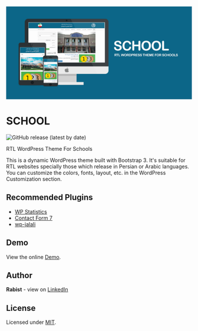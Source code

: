![catalog](docs/catalog.jpg)

# SCHOOL

![GitHub release (latest by date)](https://img.shields.io/github/v/release/geraked/wordpress-theme-school)

RTL WordPress Theme For Schools

This is a dynamic WordPress theme built with Bootstrap 3. It's suitable for RTL websites specially those which release in Persian or Arabic languages. You can customize the colors, fonts, layout, etc. in the WordPress Customization section.

## Recommended Plugins
- [WP Statistics](https://wordpress.org/plugins/wp-statistics/)
- [Contact Form 7](https://wordpress.org/plugins/contact-form-7/)
- [wp-jalali](https://wordpress.org/plugins/wp-jalali/)

## Demo
View the online [Demo](https://estschool.ir/).

## Author
**Rabist** - view on [LinkedIn](https://www.linkedin.com/in/rabist)

## License
Licensed under [MIT](LICENSE).